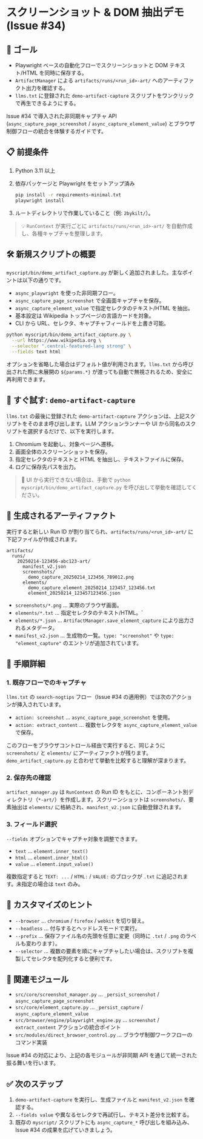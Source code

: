# スクリーンショット & DOM 抽出デモ (Issue #34)

## 🎯 ゴール

- Playwright ベースの自動化フローでスクリーンショットと DOM テキスト/HTML を同時に保存する。
- `ArtifactManager` による `artifacts/runs/<run_id>-art/` へのアーティファクト出力を確認する。
- `llms.txt` に登録された `demo-artifact-capture` スクリプトをワンクリックで再生できるようにする。

Issue #34 で導入された非同期キャプチャ API (`async_capture_page_screenshot` / `async_capture_element_value`) とブラウザ制御フローの統合を体験するガイドです。

## 📋 前提条件

1. Python 3.11 以上
1. 依存パッケージと Playwright をセットアップ済み

    ```bash
    pip install -r requirements-minimal.txt
    playwright install
    ```

1. ルートディレクトリで作業していること（例: `2bykilt/`）。

> 💡 `RunContext` が実行ごとに `artifacts/runs/<run_id>-art/` を自動作成し、各種キャプチャを整理します。

## 🛠️ 新規スクリプトの概要

`myscript/bin/demo_artifact_capture.py` が新しく追加されました。主なポイントは以下の通りです。

- `async_playwright` を使った非同期フロー。
- `async_capture_page_screenshot` で全画面キャプチャを保存。
- `async_capture_element_value` で指定セレクタのテキスト/HTML を抽出。
- 基本設定は Wikipedia トップページの言語カードを対象。
- CLI から URL、セレクタ、キャプチャフィールドを上書き可能。

```bash
python myscript/bin/demo_artifact_capture.py \
  --url https://www.wikipedia.org \
  --selector ".central-featured-lang strong" \
  --fields text html
```

オプションを省略した場合はデフォルト値が利用されます。`llms.txt` から呼び出された際に未展開の `${params.*}` が渡っても自動で無視されるため、安全に再利用できます。

## 🚀 すぐ試す: `demo-artifact-capture`

`llms.txt` の最後に登録された `demo-artifact-capture` アクションは、上記スクリプトをそのまま呼び出します。LLM アクションランナーや UI から同名のスクリプトを選択するだけで、以下を実行します。

1. Chromium を起動し、対象ページへ遷移。
2. 画面全体のスクリーンショットを保存。
3. 指定セレクタのテキストと HTML を抽出し、テキストファイルに保存。
4. ログに保存先パスを出力。

> 🧪 UI から実行できない場合は、手動で `python myscript/bin/demo_artifact_capture.py` を呼び出して挙動を確認してください。

## 📂 生成されるアーティファクト

実行すると新しい Run ID が割り当てられ、`artifacts/runs/<run_id>-art/` に下記ファイルが作成されます。

```text
artifacts/
  runs/
    20250214-123456-abc123-art/
      manifest_v2.json
      screenshots/
        demo_capture_20250214_123456_789012.png
      elements/
        demo_capture_element_20250214_123457_123456.txt
        element_20250214_123457123456.json
```

- `screenshots/*.png` … 実際のブラウザ画面。
- `elements/*.txt` … 指定セレクタのテキスト/HTML。`
- `elements/*.json` … `ArtifactManager.save_element_capture` により出力されるメタデータ。
- `manifest_v2.json` … 生成物の一覧。`type: "screenshot"` や `type: "element_capture"` のエントリが追加されています。

## 🧭 手順詳細

### 1. 既存フローでのキャプチャ

`llms.txt` の `search-nogtips` フロー（Issue #34 の適用例）では次のアクションが挿入されています。

- `action: screenshot` … `async_capture_page_screenshot` を使用。
- `action: extract_content` … 複数セレクタを `async_capture_element_value` で保存。

このフローをブラウザコントロール経由で実行すると、同じように `screenshots/` と `elements/` にアーティファクトが残ります。`demo_artifact_capture.py` と合わせて挙動を比較すると理解が深まります。

### 2. 保存先の確認

`artifact_manager.py` は `RunContext` の Run ID をもとに、コンポーネント別ディレクトリ（`*-art/`）を作成します。スクリーンショットは `screenshots/`、要素抽出は `elements/` に格納され、`manifest_v2.json` に自動登録されます。

### 3. フィールド選択

`--fields` オプションでキャプチャ対象を調整できます。

- `text` … `element.inner_text()`
- `html` … `element.inner_html()`
- `value` … `element.input_value()`

複数指定すると `TEXT: ...` / `HTML:` / `VALUE:` のブロックが `.txt` に追記されます。未指定の場合は `text` のみ。

## 🔄 カスタマイズのヒント

- `--browser` … `chromium` / `firefox` / `webkit` を切り替え。
- `--headless` … 付与するとヘッドレスモードで実行。
- `--prefix` … 保存ファイル名の先頭を任意に変更（同時に `.txt` / `.png` のラベルも変わります）。
- `--selector` … 複数の要素を順にキャプチャしたい場合は、スクリプトを複製してセレクタを配列化すると便利です。

## 🧩 関連モジュール

- `src/core/screenshot_manager.py` … `_persist_screenshot` / `async_capture_page_screenshot`
- `src/core/element_capture.py` … `_persist_capture` / `async_capture_element_value`
- `src/browser/engine/playwright_engine.py` … `screenshot` / `extract_content` アクションの統合ポイント
- `src/modules/direct_browser_control.py` … ブラウザ制御ワークフローのコマンド実装

Issue #34 の対応により、上記の各モジュールが非同期 API を通じて統一された振る舞いを行います。

## ✅ 次のステップ

1. `demo-artifact-capture` を実行し、生成ファイルと `manifest_v2.json` を確認する。
2. `--fields value` や異なるセレクタで再試行し、テキスト差分を比較する。
3. 既存の `myscript/` スクリプトにも `async_capture_*` 呼び出しを組み込み、Issue #34 の成果を広げていきましょう。
